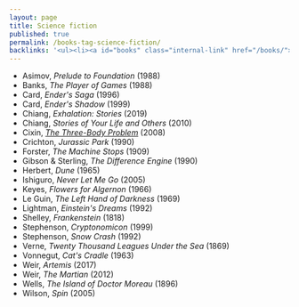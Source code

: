 ```yaml
---
layout: page
title: Science fiction
published: true
permalink: /books-tag-science-fiction/
backlinks: '<ul><li><a id="books" class="internal-link" href="/books/">Books</a></li></ul>'
---
```


* Asimov, _Prelude to Foundation_ (1988) 
* Banks, _The Player of Games_ (1988) 
* Card, _Ender's Saga_ (1996) 
* Card, _Ender's Shadow_ (1999) 
* Chiang, _Exhalation: Stories_ (2019) 
* Chiang, _Stories of Your Life and Others_ (2010) 
* Cixin, _<a id="cixin-three-body-problem" class="internal-link" href="/cixin-three-body-problem/">The Three-Body Problem</a>_ (2008) 
* Crichton, _Jurassic Park_ (1990) 
* Forster, _The Machine Stops_ (1909) 
* Gibson & Sterling, _The Difference Engine_ (1990) 
* Herbert, _Dune_ (1965) 
* Ishiguro, _Never Let Me Go_ (2005) 
* Keyes, _Flowers for Algernon_ (1966) 
* Le Guin, _The Left Hand of Darkness_ (1969) 
* Lightman, _Einstein's Dreams_ (1992) 
* Shelley, _Frankenstein_ (1818) 
* Stephenson, _Cryptonomicon_ (1999) 
* Stephenson, _Snow Crash_ (1992) 
* Verne, _Twenty Thousand Leagues Under the Sea_ (1869) 
* Vonnegut, _Cat's Cradle_ (1963) 
* Weir, _Artemis_ (2017) 
* Weir, _The Martian_ (2012) 
* Wells, _The Island of Doctor Moreau_ (1896) 
* Wilson, _Spin_ (2005) 
